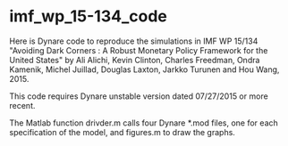 # imf_wp_15-134_code
Here is Dynare code to reproduce the simulations in IMF WP 15/134 "Avoiding Dark Corners : A Robust Monetary Policy Framework for the United States"
by 	Ali Alichi, Kevin Clinton, Charles Freedman, Ondra Kamenik, Michel Juillad, Douglas Laxton, Jarkko Turunen and  Hou Wang, 2015.

This code requires Dynare unstable version dated 07/27/2015 or more recent.

The Matlab function drivder.m calls four Dynare *.mod files, one for each specification of the model, and figures.m to draw the graphs.
